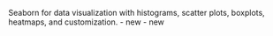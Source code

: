 Seaborn for data visualization with histograms, scatter plots, boxplots, heatmaps, and customization. - new - new
